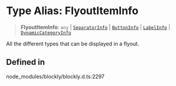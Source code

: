 # Type Alias: FlyoutItemInfo

> **FlyoutItemInfo**: `any` \| [`SeparatorInfo`](SeparatorInfo.md) \| [`ButtonInfo`](ButtonInfo.md) \| [`LabelInfo`](LabelInfo.md) \| [`DynamicCategoryInfo`](DynamicCategoryInfo.md)

All the different types that can be displayed in a flyout.

## Defined in

node_modules/blockly/blockly.d.ts:2297
